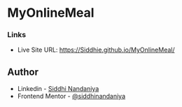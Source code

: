 # MyOnlineMeal

### Links

- Live Site URL: https://Siddhie.github.io/MyOnlineMeal/

## Author

- Linkedin - [Siddhi Nandaniya](https://www.linkedin.com/in/siddhie/)
- Frontend Mentor - [@siddhinandaniya](https://www.frontendmentor.io/profile/Siddhie)
